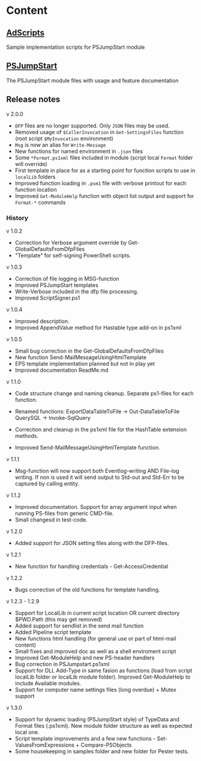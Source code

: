 # Content
## [AdScripts](https://github.com/jaols/PSJumpStart/tree/master/ADscripts)
Sample implementation scripts for PSJumpStart module

## [PSJumpStart](https://github.com/jaols/PSJumpStart/tree/master/PSJumpStart)
The PSJumpStart module files with usage and feature documentation

## Release notes

v 2.0.0

- `DFP` files are no longer supported. Only `JSON` files may be used.
- Removed usage of `$CallerInvocation` in `Get-SettingsFiles` function (root script `$MyInvocation` environment)
- `Msg` is now an alias for `Write-Message` 
- New functions for named environment in `.json` files
- Some `*Format.ps1xml` files included in module (script local `Format` folder will override)
- First template in place for as a starting point for function scripts to use in `localLib` folders
- Improved function loading in `.psm1` file with verbose printout for each function location
- Improved `Get-ModuleHelp` function with object list output and support for `Format-*` commands

### History

v 1.0.2

- Correction for Verbose argument override by Get-GlobalDefaultsFromDfpFiles
- "Template" for self-signing PowerShell scripts. 

v 1.0.3

- Correction of file logging in MSG-function
- Improved PSJumpStart templates
- Write-Verbose included in the dfp file processing.
- Improved ScriptSigner.ps1 
  
v 1.0.4

- Improved description.
- Improved AppendValue method for Hastable type add-on in ps1xml 

v 1.0.5

- Small bug correction in the Get-GlobalDefaultsFromDfpFiles
- New function Send-MailMessageUsingHtmlTemplate
- EPS template implementation planned but not in play yet
- Improved documentation ReadMe.md
  
v 1.1.0

- Code structure change and naming cleanup. Separate ps1-files for each function.
 
- Renamed functions:
  ExportDataTableToFile -> Out-DataTableToFile
  QuerySQL -> Invoke-SqlQuery
 
- Correction and cleanup in the ps1xml file for the HashTable extension methods.
- Improved Send-MailMessageUsingHtmlTemplate function.

v 1.1.1

- Msg-function will now support both Eventlog-writing AND File-log writing. If non is used it will send output to Std-out and Std-Err to be captured by calling entity.

v 1.1.2

- Improved documentation. Support for array argument input when running PS-files from generic CMD-file.
- Small changesd in test-code.

v 1.2.0

- Added support for JSON setting files along with the DFP-files. 

v 1.2.1

- New function for handling credentials - Get-AccessCredential

v 1.2.2

- Bugs correction of the old functions for template handling.

v 1.2.3 - 1.2.9

- Support for LocalLib in current script location OR current directory $PWD.Path (this may get removed)
- Added support for sendlist in the send mail function
- Added Pipeline script template
- New functions html handling (for general use or part of html-mail content)
- Small fixes and improved doc as well as a shell enviroment script
- Improved Get-ModuleHelp and new PS-header handlers 
- Bug correction in PSJumpstart.ps1xml
- Support for DLL Add-Type in same fasion as functions (load from script localLib folder or localLib module folder). Improved Get-ModuleHelp to include Available modules.
- Support for computer name settings files (long overdue) + Mutex support

v 1.3.0

- Support for dynamic loading (PSJumpStart style) of TypeData and Format files (.ps1xml). New module folder structure as well as expected local one.
- Script template improvements and a few new functions - Set-ValuesFromExpressions + Compare-PSObjects
- Some housekeeping in samples folder and new folder for Pester tests.





